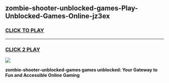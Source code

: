 
## zombie-shooter-unblocked-games-Play-Unblocked-Games-Online-jz3ex
<h3>
<a href="https://premium76.site?title=zombie-shooter-unblocked-games&ref=25A">CLICK TO PLAY</a></h3>
<hr>

<h3>
<a href="https://premium76.site?title=zombie-shooter-unblocked-games&ref=25A">CLICK 2 PLAY</a>
  
</h3>

<a href="https://premium76.site?title=zombie-shooter-unblocked-games&ref=25A"><img src="https://clearcache.store/games.png"></a>


**zombie-shooter-unblocked-games games unblocked: Your Gateway to Fun and Accessible Online Gaming**
